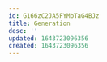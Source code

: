 ```yaml
---
id: G166zC2JA5FYMbTaG4BJz
title: Generation
desc: ''
updated: 1643723096356
created: 1643723096356
---
```


